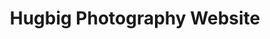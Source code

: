 ---
rank: 11
role: "Web Dev / Web Design"
type: web-dev web-design
title: "Hugbig Photography Website"
image: "hugbigphotography.jpg"
link: "hugbigphotography.github.io"
bg-color: "2aa78f"

---